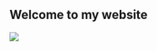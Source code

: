 ## Welcome to my website

<Image src="https://access-denied316.github.io/clueless.png">

<link rel="stylesheet" href="styles.css" />
